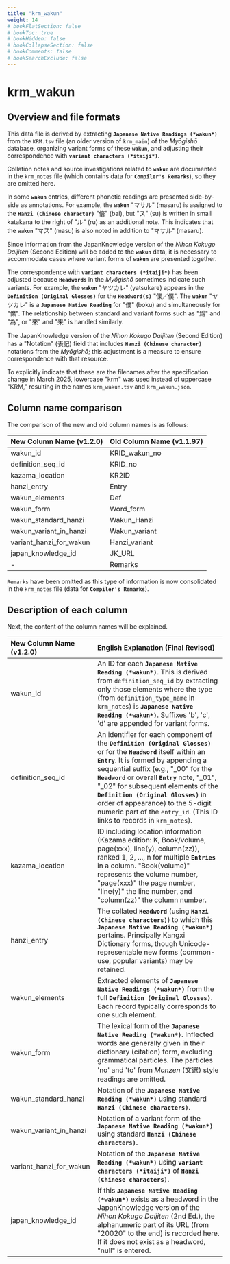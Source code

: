 ```yaml
---
title: "krm_wakun"
weight: 14
# bookFlatSection: false
# bookToc: true
# bookHidden: false
# bookCollapseSection: false
# bookComments: false
# bookSearchExclude: false
---
```

# krm_wakun

## Overview and file formats

This data file is derived by extracting **`Japanese Native Readings (*wakun*)`** from the `KRM.tsv` file (an older version of `krm_main`) of the *Myōgishō* database, organizing variant forms of these **`wakun`**, and adjusting their correspondence with **`variant characters (*itaiji*)`**.

Collation notes and source investigations related to **`wakun`** are documented in the `krm_notes` file (which contains data for **`Compiler's Remarks`**), so they are omitted here.

In some **`wakun`** entries, different phonetic readings are presented side-by-side as annotations.
For example, the **`wakun`** "マサル" (masaru) is assigned to the **`Hanzi (Chinese character)`** "倍" (bai), but "ス" (su) is written in small katakana to the right of "ル" (ru) as an additional note. This indicates that the **`wakun`** "マス" (masu) is also noted in addition to "マサル" (masaru).

Since information from the JapanKnowledge version of the *Nihon Kokugo Daijiten* (Second Edition) will be added to the **`wakun`** data, it is necessary to accommodate cases where variant forms of **`wakun`** are presented together.

The correspondence with **`variant characters (*itaiji*)`** has been adjusted because **`Headwords`** in the *Myōgishō* sometimes indicate such variants.
For example, the **`wakun`** "ヤツカレ" (yatsukare) appears in the **`Definition (Original Glosses)`** for the **`Headword(s)`** "㒒／僕". The **`wakun`** "ヤツカレ" is a **`Japanese Native Reading`** for "僕" (boku) and simultaneously for "㒒". The relationship between standard and variant forms such as "爲" and "為", or "來" and "来" is handled similarly.

The JapanKnowledge version of the *Nihon Kokugo Daijiten* (Second Edition) has a "Notation" (表記) field that includes **`Hanzi (Chinese character)`** notations from the *Myōgishō*; this adjustment is a measure to ensure correspondence with that resource.

To explicitly indicate that these are the filenames after the specification change in March 2025, lowercase "krm" was used instead of uppercase "KRM," resulting in the names `krm_wakun.tsv` and `krm_wakun.json`.


## Column name comparison

The comparison of the new and old column names is as follows:

| New Column Name (v1.2.0) | Old Column Name (v1.1.97) |
|-------------------------|---------------|
| wakun_id                | KRID_wakun_no |
| definition_seq_id       | KRID_no       |
| kazama_location   | KR2ID         |
| hanzi_entry             | Entry         |
| wakun_elements          | Def           |
| wakun_form              | Word_form     |
| wakun_standard_hanzi    | Wakun_Hanzi   |
| wakun_variant_in_hanzi  | Wakun_variant |
| variant_hanzi_for_wakun | Hanzi_variant |
| japan_knowledge_id      | JK_URL        |
| -                       | Remarks       |

`Remarks` have been omitted as this type of information is now consolidated in the `krm_notes` file (data for **`Compiler's Remarks`**).


## Description of each column


Next, the content of the column names will be explained.

| New Column Name (v1.2.0)   | English Explanation (Final Revised)                                                                                                                                                                                                                                                           |
| :------------------------- | :-------------------------------------------------- |
| wakun_id                   | An ID for each **`Japanese Native Reading (*wakun*)`**. This is derived from `definition_seq_id` by extracting only those elements where the type (from `definition_type_name` in `krm_notes`) is **`Japanese Native Reading (*wakun*)`**. Suffixes 'b', 'c', 'd' are appended for variant forms. |
| definition_seq_id        | An identifier for each component of the **`Definition (Original Glosses)`** or for the **`Headword`** itself within an **`Entry`**. It is formed by appending a sequential suffix (e.g., "_00" for the **`Headword`** or overall **`Entry`** note, "_01", "_02" for subsequent elements of the **`Definition (Original Glosses)`** in order of appearance) to the 5-digit numeric part of the `entry_id`. (This ID links to records in `krm_notes`). |
| kazama_location    | ID including location information (Kazama edition: K, Book/volume, page(xxx), line(y), column(zz)), ranked 1, 2, ..., n for multiple **`Entries`** in a column. "Book(volume)" represents the volume number, "page(xxx)" the page number, "line(y)" the line number, and "column(zz)" the column number. |
| hanzi_entry              | The collated **`Headword`** (using **`Hanzi (Chinese characters)`**) to which this **`Japanese Native Reading (*wakun*)`** pertains. Principally Kangxi Dictionary forms, though Unicode-representable new forms (common-use, popular variants) may be retained.                                |
| wakun_elements           | Extracted elements of **`Japanese Native Readings (*wakun*)`** from the full **`Definition (Original Glosses)`**. Each record typically corresponds to one such element.                                                                                                            |
| wakun_form               | The lexical form of the **`Japanese Native Reading (*wakun*)`**. Inflected words are generally given in their dictionary (citation) form, excluding grammatical particles. The particles 'no' and 'to' from *Monzen* (文選) style readings are omitted.                                     |
| wakun_standard_hanzi     | Notation of the **`Japanese Native Reading (*wakun*)`** using standard **`Hanzi (Chinese characters)`**.        |
| wakun_variant_in_hanzi   | Notation of a variant form of the **`Japanese Native Reading (*wakun*)`** using standard **`Hanzi (Chinese characters)`**.    |
| variant_hanzi_for_wakun  | Notation of the **`Japanese Native Reading (*wakun*)`** using **`variant characters (*itaiji*)`** of **`Hanzi (Chinese characters)`**.     |
| japan_knowledge_id       | If this **`Japanese Native Reading (*wakun*)`** exists as a headword in the JapanKnowledge version of the *Nihon Kokugo Daijiten* (2nd Ed.), the alphanumeric part of its URL (from "20020" to the end) is recorded here. If it does not exist as a headword, "null" is entered.           |

